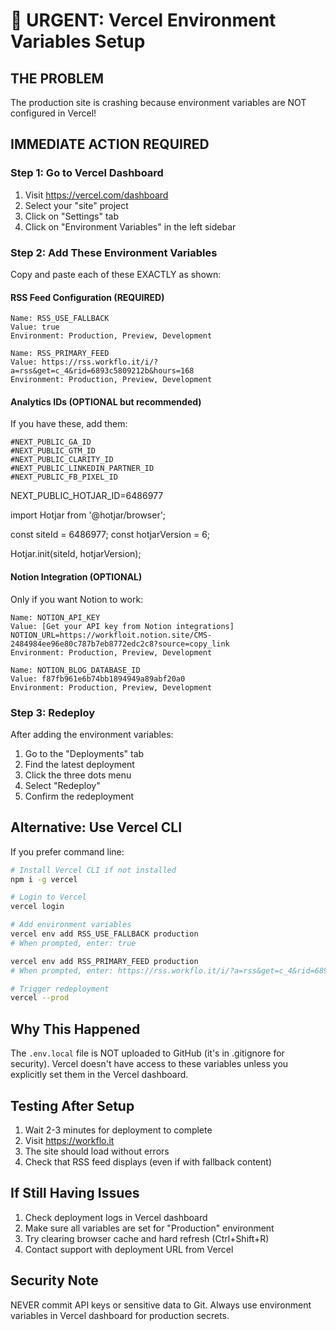 # 🚨 URGENT: Vercel Environment Variables Setup

## THE PROBLEM
The production site is crashing because environment variables are NOT configured in Vercel!

## IMMEDIATE ACTION REQUIRED

### Step 1: Go to Vercel Dashboard
1. Visit https://vercel.com/dashboard
2. Select your "site" project
3. Click on "Settings" tab
4. Click on "Environment Variables" in the left sidebar

### Step 2: Add These Environment Variables

Copy and paste each of these EXACTLY as shown:

#### RSS Feed Configuration (REQUIRED)
```
Name: RSS_USE_FALLBACK
Value: true
Environment: Production, Preview, Development
```

```
Name: RSS_PRIMARY_FEED
Value: https://rss.workflo.it/i/?a=rss&get=c_4&rid=6893c5809212b&hours=168
Environment: Production, Preview, Development
```

#### Analytics IDs (OPTIONAL but recommended)
If you have these, add them:
```
#NEXT_PUBLIC_GA_ID
#NEXT_PUBLIC_GTM_ID
#NEXT_PUBLIC_CLARITY_ID
#NEXT_PUBLIC_LINKEDIN_PARTNER_ID
#NEXT_PUBLIC_FB_PIXEL_ID
```
NEXT_PUBLIC_HOTJAR_ID=6486977

import Hotjar from '@hotjar/browser';

const siteId = 6486977;
const hotjarVersion = 6;

Hotjar.init(siteId, hotjarVersion);

#### Notion Integration (OPTIONAL)
Only if you want Notion to work:
```
Name: NOTION_API_KEY
Value: [Get your API key from Notion integrations]
NOTION_URL=https://workfloit.notion.site/CMS-2484984ee96e80c787b7eb8772edc2c8?source=copy_link
Environment: Production, Preview, Development

Name: NOTION_BLOG_DATABASE_ID
Value: f87fb961e6b74bb1894949a89abf20a0
Environment: Production, Preview, Development
```

### Step 3: Redeploy
After adding the environment variables:
1. Go to the "Deployments" tab
2. Find the latest deployment
3. Click the three dots menu
4. Select "Redeploy"
5. Confirm the redeployment

## Alternative: Use Vercel CLI

If you prefer command line:

```bash
# Install Vercel CLI if not installed
npm i -g vercel

# Login to Vercel
vercel login

# Add environment variables
vercel env add RSS_USE_FALLBACK production
# When prompted, enter: true

vercel env add RSS_PRIMARY_FEED production
# When prompted, enter: https://rss.workflo.it/i/?a=rss&get=c_4&rid=6893c5809212b&hours=168

# Trigger redeployment
vercel --prod
```

## Why This Happened

The `.env.local` file is NOT uploaded to GitHub (it's in .gitignore for security).
Vercel doesn't have access to these variables unless you explicitly set them in the Vercel dashboard.

## Testing After Setup

1. Wait 2-3 minutes for deployment to complete
2. Visit https://workflo.it
3. The site should load without errors
4. Check that RSS feed displays (even if with fallback content)

## If Still Having Issues

1. Check deployment logs in Vercel dashboard
2. Make sure all variables are set for "Production" environment
3. Try clearing browser cache and hard refresh (Ctrl+Shift+R)
4. Contact support with deployment URL from Vercel

## Security Note

NEVER commit API keys or sensitive data to Git. Always use environment variables in Vercel dashboard for production secrets.